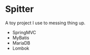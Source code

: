 Spitter
=======

A toy project I use to messing thing up.

* SpringMVC
* MyBatis
* MariaDB
* Lombok
